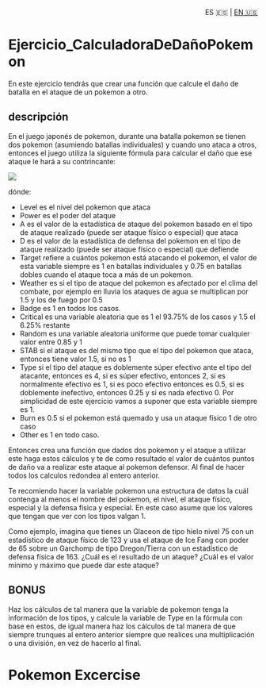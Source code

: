 
<p align="right">
     ES 🇪🇸 | <a href="https://github.com/isabelyb/Ejercicio_CalculadoraDeDanoPokemon/blob/main/README.md#pokemon-excercise/">EN 🇺🇸</a>
</p>



# Ejercicio_CalculadoraDeDañoPokemon
En este ejercicio tendrás que crear una función que calcule el daño de batalla en el ataque de un pokemon a otro. 
## descripción
En el juego japonés de pokemon, durante una batalla pokemon se tienen dos pokemon (asumiendo batallas individuales) y cuando uno ataca a otros, entonces el juego utiliza la siguiente fórmula para calcular el daño que ese ataque le hará a su contrincante:

<img src="https://wikimedia.org/api/rest_v1/media/math/render/svg/b8c51fed93bb9a80ae8febc13700a40b8a5da402">

dónde:
- Level es el nivel del pokemon que ataca
- Power es el poder del ataque
- A es el valor de la estadística de ataque del pokemon basado en el tipo de ataque realizado (puede ser ataque físico o especial) que ataca
- D es el valor de la estadística de defensa del pokemon en el tipo de ataque realizado (puede ser ataque físico o especial) que defiende
- Target refiere a cuántos pokemon está atacando el pokemon, el valor de esta variable siempre es 1 en batallas individuales y 0.75 en batallas dobles cuando el ataque toca a más de un pokemon.
- Weather es si el tipo de ataque del pokemon es afectado por el clima del combate, por ejemplo en lluvia los ataques de agua se multiplican por 1.5 y los de fuego por 0.5
- Badge es 1 en todos los casos.
- Critical es una variable aleatoria que es 1 el 93.75% de los casos y 1.5 el 6.25% restante
- Random es una variable aleatoria uniforme que puede tomar cualquier valor entre 0.85 y 1
- STAB si el ataque es del mismo tipo que el tipo del pokemon que ataca, entonces tiene valor 1.5, si no es 1
- Type si el tipo del ataque es doblemente súper efectivo ante el tipo del atacante, entonces es 4, si es súper efectivo, entonces 2, si es normalmente efectivo es 1, si es poco efectivo entonces es 0.5, si es doblemente inefectivo, entonces 0.25 y si es nada efectivo 0. Por simplicidad de este ejercicio vamos a suponer que esta variable siempre es 1.
- Burn es 0.5 si el pokemon está quemado y usa un ataque físico 1 de otro caso
- Other es 1 en todo caso.

Entonces crea una función que dados dos pokemon y el ataque a utilizar este haga estos cálculos y te de como resultado el valor de cuántos puntos de daño va a realizar este ataque al pokemon defensor. Al final de hacer todos los calculos redondea al entero anterior. 

Te recomiendo hacer la variable pokemon una estructura de datos la cuál contenga al menos el nombre del pokemon, el nivel, el ataque físico, especial y la defensa física y especial. En este caso asume que los valores que tengan que ver con los tipos valgan 1.

Como ejemplo, imagina que tienes un Glaceon de tipo hielo nivel 75 con un estadístico de ataque físico de 123 y usa el ataque de Ice Fang con poder de 65 sobre un Garchomp de tipo Dregon/Tierra con un estadístico de defensa física de 163. ¿Cuál es el resultado de un ataque? ¿Cuál es el valor mínimo y máximo que puede dar este ataque?

## BONUS
Haz los cálculos de tal manera que la variable de pokemon tenga la información de los tipos, y calcule la variable de Type en la fórmula con base en estos, de igual manera haz los cálculos de tal manera de que siempre trunques al entero anterior siempre que realices una multiplicación o una división, en vez de hacerlo al final.

# Pokemon Excercise
